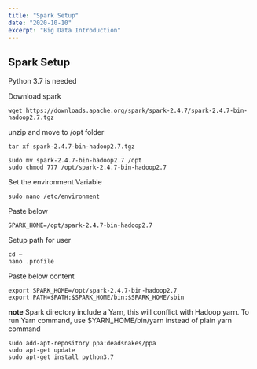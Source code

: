 ```yaml
---
title: "Spark Setup"
date: "2020-10-10"
excerpt: "Big Data Introduction"
---
```


## Spark Setup


Python 3.7 is needed



Download spark

```
wget https://downloads.apache.org/spark/spark-2.4.7/spark-2.4.7-bin-hadoop2.7.tgz

```

unzip and move to /opt folder

```
tar xf spark-2.4.7-bin-hadoop2.7.tgz
```

```
sudo mv spark-2.4.7-bin-hadoop2.7 /opt
sudo chmod 777 /opt/spark-2.4.7-bin-hadoop2.7
```

Set the environment Variable

```
sudo nano /etc/environment
```

Paste below
```
SPARK_HOME=/opt/spark-2.4.7-bin-hadoop2.7
```

Setup  path for user

```
cd ~
nano .profile
```

Paste below content

```
export SPARK_HOME=/opt/spark-2.4.7-bin-hadoop2.7
export PATH=$PATH:$SPARK_HOME/bin:$SPARK_HOME/sbin
```


**note** Spark directory include a Yarn, this will conflict with Hadoop yarn. To run Yarn command, use $YARN_HOME/bin/yarn instead of plain yarn command


```
sudo add-apt-repository ppa:deadsnakes/ppa
sudo apt-get update
sudo apt-get install python3.7
```
